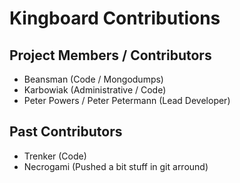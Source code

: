 # Kingboard Contributions

## Project Members / Contributors
- Beansman (Code / Mongodumps)
- Karbowiak (Administrative / Code)
- Peter Powers / Peter Petermann (Lead Developer)

## Past Contributors
- Trenker (Code)
- Necrogami (Pushed a bit stuff in git arround)